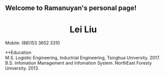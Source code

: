 ## Welcome to Ramanuyan's personal page!
# <center>Lei Liu </center>   

Mobile: (86)153 3652 3310   


**Education   
M.S. Logistic Engineering, Inductrial Engineering, Tsinghua University.   2017.
B.S. Infomation Management and Infomation System. NorthEast Foresty University.  2013.



